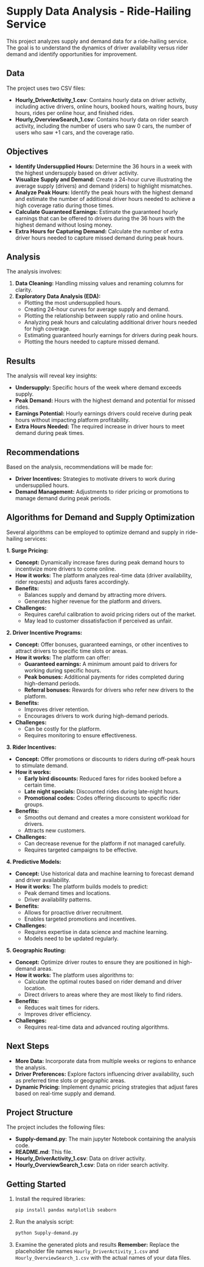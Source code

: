 # Supply Data Analysis - Ride-Hailing Service

This project analyzes supply and demand data for a ride-hailing service. The goal is to understand the dynamics of driver availability versus rider demand and identify opportunities for improvement.

## Data

The project uses two CSV files:

* **Hourly_DriverActivity_1.csv**: Contains hourly data on driver activity, including active drivers, online hours, booked hours, waiting hours, busy hours, rides per online hour, and finished rides.
* **Hourly_OverviewSearch_1.csv**: Contains hourly data on rider search activity, including the number of users who saw 0 cars, the number of users who saw +1 cars, and the coverage ratio.

## Objectives

* **Identify Undersupplied Hours:** Determine the 36 hours in a week with the highest undersupply based on driver activity.
* **Visualize Supply and Demand:**  Create a 24-hour curve illustrating the average supply (drivers) and demand (riders) to highlight mismatches.
* **Analyze Peak Hours:** Identify the peak hours with the highest demand and estimate the number of additional driver hours needed to achieve a high coverage ratio during those times.
* **Calculate Guaranteed Earnings:** Estimate the guaranteed hourly earnings that can be offered to drivers during the 36 hours with the highest demand without losing money.
* **Extra Hours for Capturing Demand:** Calculate the number of extra driver hours needed to capture missed demand during peak hours.

## Analysis

The analysis involves:

1. **Data Cleaning:** Handling missing values and renaming columns for clarity.
2. **Exploratory Data Analysis (EDA):**  
    * Plotting the most undersupplied hours.
    * Creating 24-hour curves for average supply and demand.
    * Plotting the relationship between supply ratio and online hours.
    * Analyzing peak hours and calculating additional driver hours needed for high coverage.
    * Estimating guaranteed hourly earnings for drivers during peak hours.
    * Plotting the hours needed to capture missed demand.

## Results

The analysis will reveal key insights:

* **Undersupply:** Specific hours of the week where demand exceeds supply.
* **Peak Demand:**  Hours with the highest demand and potential for missed rides.
* **Earnings Potential:** Hourly earnings drivers could receive during peak hours without impacting platform profitability.
* **Extra Hours Needed:**  The required increase in driver hours to meet demand during peak times.

## Recommendations

Based on the analysis, recommendations will be made for:

* **Driver Incentives:** Strategies to motivate drivers to work during undersupplied hours.
* **Demand Management:**  Adjustments to rider pricing or promotions to manage demand during peak periods.

## Algorithms for Demand and Supply Optimization

Several algorithms can be employed to optimize demand and supply in ride-hailing services:

**1. Surge Pricing:**

* **Concept:**  Dynamically increase fares during peak demand hours to incentivize more drivers to come online.
* **How it works:** The platform analyzes real-time data (driver availability, rider requests) and adjusts fares accordingly.
* **Benefits:** 
    * Balances supply and demand by attracting more drivers.
    * Generates higher revenue for the platform and drivers.
* **Challenges:** 
    * Requires careful calibration to avoid pricing riders out of the market.
    * May lead to customer dissatisfaction if perceived as unfair.

**2. Driver Incentive Programs:**

* **Concept:** Offer bonuses, guaranteed earnings, or other incentives to attract drivers to specific time slots or areas.
* **How it works:**  The platform can offer:
    * **Guaranteed earnings:** A minimum amount paid to drivers for working during specific hours.
    * **Peak bonuses:**  Additional payments for rides completed during high-demand periods.
    * **Referral bonuses:** Rewards for drivers who refer new drivers to the platform.
* **Benefits:** 
    * Improves driver retention.
    * Encourages drivers to work during high-demand periods.
* **Challenges:**
    * Can be costly for the platform.
    * Requires monitoring to ensure effectiveness.

**3. Rider Incentives:**

* **Concept:** Offer promotions or discounts to riders during off-peak hours to stimulate demand.
* **How it works:**
    * **Early bird discounts:**  Reduced fares for rides booked before a certain time.
    * **Late night specials:**  Discounted rides during late-night hours.
    * **Promotional codes:**  Codes offering discounts to specific rider groups.
* **Benefits:** 
    * Smooths out demand and creates a more consistent workload for drivers.
    * Attracts new customers.
* **Challenges:**
    * Can decrease revenue for the platform if not managed carefully.
    * Requires targeted campaigns to be effective.

**4. Predictive Models:**

* **Concept:**  Use historical data and machine learning to forecast demand and driver availability.
* **How it works:** The platform builds models to predict:
    *  Peak demand times and locations.
    *  Driver availability patterns.
* **Benefits:**
    * Allows for proactive driver recruitment.
    * Enables targeted promotions and incentives.
* **Challenges:**
    * Requires expertise in data science and machine learning.
    * Models need to be updated regularly.

**5. Geographic Routing:**

* **Concept:**  Optimize driver routes to ensure they are positioned in high-demand areas.
* **How it works:**  The platform uses algorithms to:
    *  Calculate the optimal routes based on rider demand and driver location.
    *  Direct drivers to areas where they are most likely to find riders.
* **Benefits:** 
    * Reduces wait times for riders.
    * Improves driver efficiency.
* **Challenges:**
    * Requires real-time data and advanced routing algorithms.

## Next Steps

* **More Data:** Incorporate data from multiple weeks or regions to enhance the analysis.
* **Driver Preferences:** Explore factors influencing driver availability, such as preferred time slots or geographic areas.
* **Dynamic Pricing:**  Implement dynamic pricing strategies that adjust fares based on real-time supply and demand.

## Project Structure

The project includes the following files:

* **Supply-demand.py**:  The main jupyter Notebook containing the analysis code.
* **README.md**: This file.
* **Hourly_DriverActivity_1.csv**: Data on driver activity.
* **Hourly_OverviewSearch_1.csv**: Data on rider search activity.

## Getting Started

1. Install the required libraries:
   ```bash
   pip install pandas matplotlib seaborn
   ```
2. Run the analysis script:
    ```bash
   python Supply-demand.py
   ```
3. Examine the generated plots and results
    **Remember:** Replace the placeholder file names `Hourly_DriverActivity_1.csv` and `Hourly_OverviewSearch_1.csv` with the actual names of your data files.